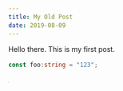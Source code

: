 ```yaml
---
title: My Old Post
date: 2019-08-09
---
```


Hello there.  This is my first post.

```typescript
const foo:string = "123";
```

![Template Screenshot](/media/my-image.png)